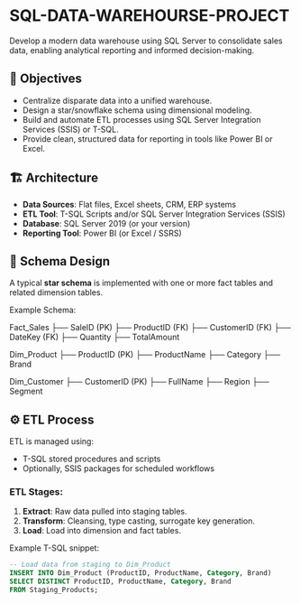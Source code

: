 # SQL-DATA-WAREHOURSE-PROJECT
Develop a modern data warehouse using SQL Server to consolidate sales data, enabling analytical reporting and informed decision-making.

## 🎯 Objectives

- Centralize disparate data into a unified warehouse.
- Design a star/snowflake schema using dimensional modeling.
- Build and automate ETL processes using SQL Server Integration Services (SSIS) or T-SQL.
- Provide clean, structured data for reporting in tools like Power BI or Excel.

## 🏗️ Architecture

- **Data Sources**: Flat files, Excel sheets, CRM, ERP systems
- **ETL Tool**: T-SQL Scripts and/or SQL Server Integration Services (SSIS)
- **Database**: SQL Server 2019 (or your version)
- **Reporting Tool**: Power BI (or Excel / SSRS)

## 🧱 Schema Design

A typical **star schema** is implemented with one or more fact tables and related dimension tables.

Example Schema:

Fact_Sales
├── SaleID (PK)
├── ProductID (FK)
├── CustomerID (FK)
├── DateKey (FK)
├── Quantity
├── TotalAmount

Dim_Product
├── ProductID (PK)
├── ProductName
├── Category
├── Brand

Dim_Customer
├── CustomerID (PK)
├── FullName
├── Region
├── Segment


## ⚙️ ETL Process

ETL is managed using:
- T-SQL stored procedures and scripts
- Optionally, SSIS packages for scheduled workflows

### ETL Stages:
1. **Extract**: Raw data pulled into staging tables.
2. **Transform**: Cleansing, type casting, surrogate key generation.
3. **Load**: Load into dimension and fact tables.

Example T-SQL snippet:
```sql
-- Load data from staging to Dim_Product
INSERT INTO Dim_Product (ProductID, ProductName, Category, Brand)
SELECT DISTINCT ProductID, ProductName, Category, Brand
FROM Staging_Products;


